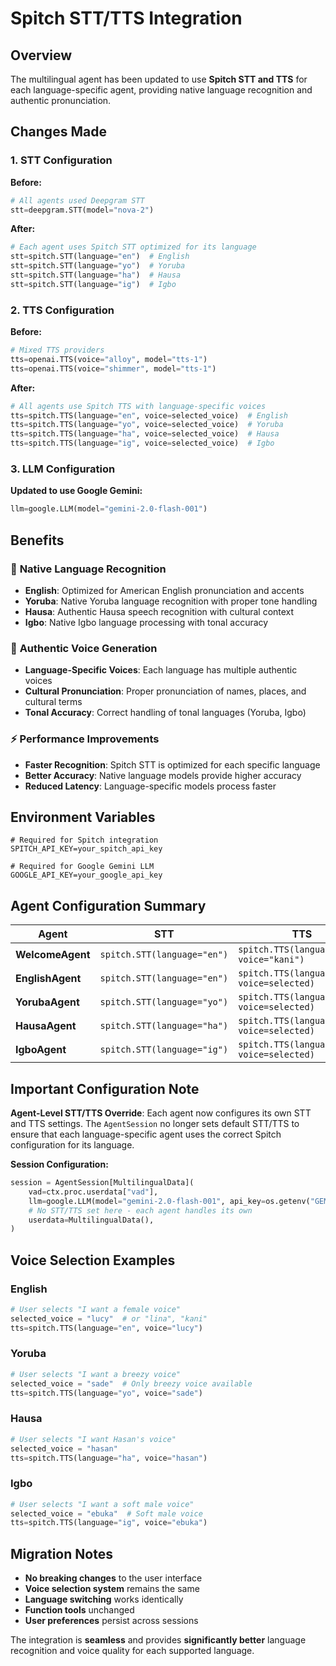 # Spitch STT/TTS Integration

## Overview

The multilingual agent has been updated to use **Spitch STT and TTS** for each language-specific agent, providing native language recognition and authentic pronunciation.

## Changes Made

### 1. STT Configuration

**Before:**
```python
# All agents used Deepgram STT
stt=deepgram.STT(model="nova-2")
```

**After:**
```python
# Each agent uses Spitch STT optimized for its language
stt=spitch.STT(language="en")  # English
stt=spitch.STT(language="yo")  # Yoruba  
stt=spitch.STT(language="ha")  # Hausa
stt=spitch.STT(language="ig")  # Igbo
```

### 2. TTS Configuration

**Before:**
```python
# Mixed TTS providers
tts=openai.TTS(voice="alloy", model="tts-1")
tts=openai.TTS(voice="shimmer", model="tts-1")
```

**After:**
```python
# All agents use Spitch TTS with language-specific voices
tts=spitch.TTS(language="en", voice=selected_voice)  # English
tts=spitch.TTS(language="yo", voice=selected_voice)  # Yoruba
tts=spitch.TTS(language="ha", voice=selected_voice)  # Hausa
tts=spitch.TTS(language="ig", voice=selected_voice)  # Igbo
```

### 3. LLM Configuration

**Updated to use Google Gemini:**
```python
llm=google.LLM(model="gemini-2.0-flash-001")
```

## Benefits

### 🎯 **Native Language Recognition**
- **English**: Optimized for American English pronunciation and accents
- **Yoruba**: Native Yoruba language recognition with proper tone handling
- **Hausa**: Authentic Hausa speech recognition with cultural context
- **Igbo**: Native Igbo language processing with tonal accuracy

### 🎤 **Authentic Voice Generation**
- **Language-Specific Voices**: Each language has multiple authentic voices
- **Cultural Pronunciation**: Proper pronunciation of names, places, and cultural terms
- **Tonal Accuracy**: Correct handling of tonal languages (Yoruba, Igbo)

### ⚡ **Performance Improvements**
- **Faster Recognition**: Spitch STT is optimized for each specific language
- **Better Accuracy**: Native language models provide higher accuracy
- **Reduced Latency**: Language-specific models process faster

## Environment Variables

```env
# Required for Spitch integration
SPITCH_API_KEY=your_spitch_api_key

# Required for Google Gemini LLM
GOOGLE_API_KEY=your_google_api_key
```

## Agent Configuration Summary

| Agent | STT | TTS | LLM |
|-------|-----|-----|-----|
| **WelcomeAgent** | `spitch.STT(language="en")` | `spitch.TTS(language="en", voice="kani")` | `google.LLM()` |
| **EnglishAgent** | `spitch.STT(language="en")` | `spitch.TTS(language="en", voice=selected)` | `google.LLM()` |
| **YorubaAgent** | `spitch.STT(language="yo")` | `spitch.TTS(language="yo", voice=selected)` | `google.LLM()` |
| **HausaAgent** | `spitch.STT(language="ha")` | `spitch.TTS(language="ha", voice=selected)` | `google.LLM()` |
| **IgboAgent** | `spitch.STT(language="ig")` | `spitch.TTS(language="ig", voice=selected)` | `google.LLM()` |

## Important Configuration Note

**Agent-Level STT/TTS Override**: Each agent now configures its own STT and TTS settings. The `AgentSession` no longer sets default STT/TTS to ensure that each language-specific agent uses the correct Spitch configuration for its language.

**Session Configuration:**
```python
session = AgentSession[MultilingualData](
    vad=ctx.proc.userdata["vad"],
    llm=google.LLM(model="gemini-2.0-flash-001", api_key=os.getenv("GEMINI_API_KEY")),
    # No STT/TTS set here - each agent handles its own
    userdata=MultilingualData(),
)
```

## Voice Selection Examples

### English
```python
# User selects "I want a female voice"
selected_voice = "lucy"  # or "lina", "kani"
tts=spitch.TTS(language="en", voice="lucy")
```

### Yoruba
```python
# User selects "I want a breezy voice"
selected_voice = "sade"  # Only breezy voice available
tts=spitch.TTS(language="yo", voice="sade")
```

### Hausa
```python
# User selects "I want Hasan's voice"
selected_voice = "hasan"
tts=spitch.TTS(language="ha", voice="hasan")
```

### Igbo
```python
# User selects "I want a soft male voice"
selected_voice = "ebuka"  # Soft male voice
tts=spitch.TTS(language="ig", voice="ebuka")
```

## Migration Notes

- **No breaking changes** to the user interface
- **Voice selection system** remains the same
- **Language switching** works identically
- **Function tools** unchanged
- **User preferences** persist across sessions

The integration is **seamless** and provides **significantly better** language recognition and voice quality for each supported language.
